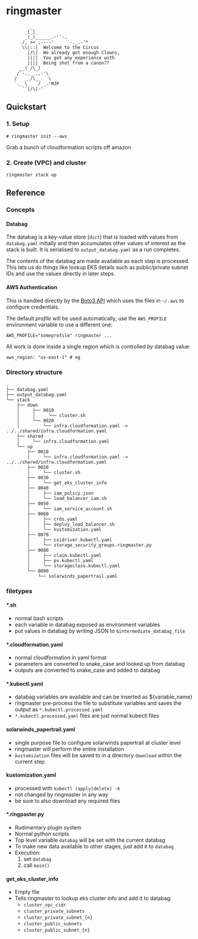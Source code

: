 # ringmaster
```
         _
       _[_]_
       _(_)______.-'`-.
      /, >< ,----'     `-._.-'*
      \\|::|  Welcome to the Circus
        |/\|  We already got enough Clowns,
        ||||  You got any experiance with
        ||||  Being shot from a canon??
     __(_/\_)
    /`-..__.,-'\
   /   __/\__   \
   `._ \    / _.'MJP
      ``|/\|-'
```
## Quickstart

### 1. Setup

```shell
# ringmaster init --aws
```

Grab a bunch of cloudformation scripts off amazon 

### 2. Create (VPC) and cluster

```shell
ringmaster stack up
```


## Reference

### Concepts

#### Databag

The databag is a key-value store (`dict`) that is loaded with values from 
`databag.yaml` initially and then accumulates other values of interest as the
stack is built. It is serialised to `output_databag.yaml` as a run completes.

The contents of the databag are made available as each step is processed. This
lets us do things like lookup EKS details such as public/private subnet IDs and
use the values directly in later steps.

#### AWS Authentication
This is handled directly by the 
[Boto3 API](https://aws.amazon.com/sdk-for-python/) which uses the files in 
`~/.aws` to configure credentials.

The default _profile_ will be used automatically, use the `AWS_PROFILE` 
environment variable to use a different one:

```
AWS_PROFILE="someprofile" ringmaster ...
```

All work is done inside a single region which is controlled by databag value:
```
aws_region: "us-east-1" # eg
```

 


### Directory structure

```
.
├── databag.yaml
├── output_databag.yaml
└── stack
    ├── down
    │     ├── 0010
    │     │     └── cluster.sh
    │     └── 0020
    │         └── infra.cloudformation.yaml -> ../../shared/infra.cloudformation.yaml
    ├── shared
    │     └── infra.cloudformation.yaml
    └── up
        ├── 0010
        │     └── infra.cloudformation.yaml -> ../../shared/infra.cloudformation.yaml
        ├── 0020
        │     └── cluster.sh
        ├── 0030
        │     └── get_eks_cluster_info
        ├── 0040
        │     ├── iam_policy.json
        │     └── load_balancer_iam.sh
        ├── 0050
        │     └── iam_service_account.sh
        ├── 0060
        │     ├── crds.yaml
        │     ├── deploy_load_balancer.sh
        │     └── kustomization.yaml
        ├── 0070
        │     ├── csidriver.kubectl.yaml
        │     └── storage_security_groups.ringmaster.py
        ├── 0080
        │     ├── claim.kubectl.yaml
        │     ├── pv.kubectl.yaml
        │     └── storageclass.kubectl.yaml
        └── 0090
            └── solarwinds_papertrail.yaml

```


### filetypes

#### *.sh
* normal bash scripts
* each variable in databag exposed as environment variables
* put values in databag by writing JSON to `$intermediate_databag_file`

#### *.cloudformation.yaml
* normal cloudformation in yaml format
* parameters are converted to snake_case and looked up from databag
* outputs are converted to snake_case and added to databag

#### *.kubectl.yaml
* databag variables are available and can be inserted as ${variable_name}
* ringmaster pre-process the file to substitute variables and saves the
  output as `*.kubectl.processed.yaml`
* `*.kubectl.processed.yaml` files are just normal kubectl files

#### solarwinds_papertrail.yaml
* single purpose file to configure solarwinds papertrail at cluster level
* ringmaster will perform the entire installation
* `kustomization` files will be saved to in a directory `download` within the 
  current step 

#### kustomization.yaml
* processed with `kubectl (apply|delete) -k`
* not changed by ringmaster in any way
* be sure to also download any required files

#### *.ringpaster.py
* Rudimentary plugin system
* Normal python scripts
* Top level variable `databag` will be set with the current databag
* To make new data available to other stages, just add it to `databag`
* Execution:
    1. set `databag`
    2. call `main()` 

#### get_eks_cluster_info
* Empty file
* Tells ringmaster to lookup eks cluster info and add it to databag:
    * `cluster_vpc_cidr`
    * `cluster_private_subnets`
    * `cluster_private_subnet_{n}`
    * `cluster_public_subnets`
    * `cluster_public_subnet_{n}`
